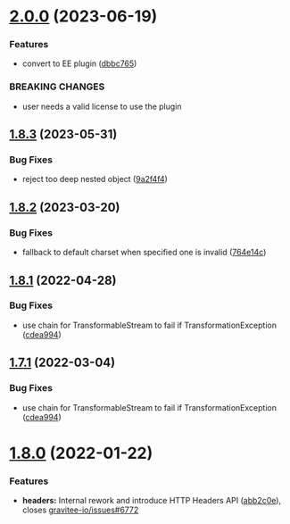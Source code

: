 # [2.0.0](https://github.com/gravitee-io/gravitee-policy-xml-json/compare/1.8.3...2.0.0) (2023-06-19)


### Features

* convert to EE plugin ([dbbc765](https://github.com/gravitee-io/gravitee-policy-xml-json/commit/dbbc765c4e9f46fa981e9c1655b70880463a19c1))


### BREAKING CHANGES

* user needs a valid license to use the plugin

## [1.8.3](https://github.com/gravitee-io/gravitee-policy-xml-json/compare/1.8.2...1.8.3) (2023-05-31)


### Bug Fixes

* reject too deep nested object ([9a2f4f4](https://github.com/gravitee-io/gravitee-policy-xml-json/commit/9a2f4f4e177196fefd08ad9eac7320edaf39709c))

## [1.8.2](https://github.com/gravitee-io/gravitee-policy-xml-json/compare/1.8.1...1.8.2) (2023-03-20)


### Bug Fixes

* fallback to default charset when specified one  is invalid ([764e14c](https://github.com/gravitee-io/gravitee-policy-xml-json/commit/764e14c1e56aa96e7db4a00a2f290da4f6ccb984))

## [1.8.1](https://github.com/gravitee-io/gravitee-policy-xml-json/compare/1.8.0...1.8.1) (2022-04-28)


### Bug Fixes

* use chain for TransformableStream to fail if TransformationException ([cdea994](https://github.com/gravitee-io/gravitee-policy-xml-json/commit/cdea9940b99d7b1d3f2d7749ba06a6d35accf2d9))

## [1.7.1](https://github.com/gravitee-io/gravitee-policy-xml-json/compare/1.7.0...1.7.1) (2022-03-04)


### Bug Fixes

* use chain for TransformableStream to fail if TransformationException ([cdea994](https://github.com/gravitee-io/gravitee-policy-xml-json/commit/cdea9940b99d7b1d3f2d7749ba06a6d35accf2d9))

# [1.8.0](https://github.com/gravitee-io/gravitee-policy-xml-json/compare/1.7.0...1.8.0) (2022-01-22)


### Features

* **headers:** Internal rework and introduce HTTP Headers API ([abb2c0e](https://github.com/gravitee-io/gravitee-policy-xml-json/commit/abb2c0e8bd73a2880ba9d4f4d7530593fe8a6515)), closes [gravitee-io/issues#6772](https://github.com/gravitee-io/issues/issues/6772)
